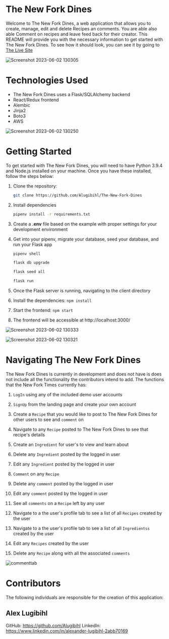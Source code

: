 # The New Fork Dines

Welcome to The New Fork Dines, a web application that allows you to create, manage, edit and delete Recipes an comments. You are able also able Comment on recipes and leave feed back for their creator. This README will provide you with the necessary information to get started with The New Fork Dines.
To see how it should look, you can see it by going to <a target="_blank" href="https://the-new-fork-dines.onrender.com/">The Live Site</a>

![Screenshot 2023-06-02 130305](https://github.com/Alugibihl/The-New-Fork-Dines/assets/111261195/8ae1f890-dc04-4338-b202-a35da3cfbaee)


# Technologies Used

- The New Fork Dines uses a Flask/SQLAlchemy backend
- React/Redux frontend
- Alembic
- Jinja2
- Boto3
- AWS

![Screenshot 2023-06-02 130250](https://github.com/Alugibihl/The-New-Fork-Dines/assets/111261195/179080a1-9aae-4f93-99bc-7b43df5afe15)


# Getting Started

To get started with The New Fork Dines, you will need to have Python 3.9.4 and Node.js installed on your machine. Once you have these installed, follow the steps below:

1. Clone the repository:

   ```bash
   git clone https://github.com/Alugibihl/The-New-Fork-Dines
   ```

2. Install dependencies

   ```bash
   pipenv install -r requirements.txt
   ```

3. Create a **.env** file based on the example with proper settings for your development environment

4. Get into your pipenv, migrate your database, seed your database, and run your Flask app

   ```bash
   pipenv shell
   ```

   ```bash
   flask db upgrade
   ```

   ```bash
   flask seed all
   ```

   ```bash
   flask run
   ```

5. Once the Flask server is running, navigating to the client directory

6. Install the dependencies: `npm install`

7. Start the frontend: `npm start`

8. The frontend will be accessible at http://localhost:3000/

![Screenshot 2023-06-02 130333](https://github.com/Alugibihl/The-New-Fork-Dines/assets/111261195/011cc519-f24b-442c-b2e1-8463e181f390)

![Screenshot 2023-06-02 130321](https://github.com/Alugibihl/The-New-Fork-Dines/assets/111261195/6f81ce80-822d-420a-8bdc-4b969bffe50d)

# Navigating The New Fork Dines

The New Fork Dines is currently in development and does not have is does not include all the functionality the contributors intend to add. The functions that the New Fork Times currently has:

1. `LogIn` using any of the included demo user accounts

2. `SignUp` from the landing page and create your own account

3. Create a `Recipe` that you would like to post to The New Fork Dines for other users to see and `comment` on

4. Navigate to any `Recipe` posted to The New Fork Dines to see that recipe's details

5. Create an `Ingredient` for user's to view and learn about

6. Delete any `Ingredient` posted by the logged in user

7. Edit any `Ingredient` posted by the logged in user

8. `Comment` on any `Recipe`

9. Delete any `comment` posted by the logged in user

10. Edit any `comment` posted by the logged in user

11. See all `comments` on a `Recipe` left by any user

12. Navigate to a the user's profile tab to see a list of all `Recipes` created by the user

13. Navigate to a the user's profile tab to see a list of all `Ingredientss` created by the user

14. Edit any `Recipes` created by the user

15. Delete any `Recipe` along with all the associated `comments`

![commenttab](https://github.com/Alugibihl/The-New-Fork-Dines/assets/111261195/5fc50f93-508c-4d5c-ab7a-d13071b2f4a8)
   
# Contributors

The following individuals are responsible for the creation of this application:

## Alex Lugibihl

GitHub: https://github.com/Alugibihl
LinkedIn: https://www.linkedin.com/in/alexander-lugibihl-2abb70169
